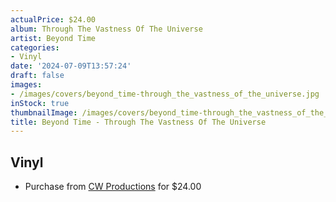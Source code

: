 ```yaml
---
actualPrice: $24.00
album: Through The Vastness Of The Universe
artist: Beyond Time
categories:
- Vinyl
date: '2024-07-09T13:57:24'
draft: false
images:
- /images/covers/beyond_time-through_the_vastness_of_the_universe.jpg
inStock: true
thumbnailImage: /images/covers/beyond_time-through_the_vastness_of_the_universe-thumb.jpg
title: Beyond Time - Through The Vastness Of The Universe
---
```


## Vinyl
* Purchase from [CW Productions](https://shop.cwproductions.net/products/beyond-time-through-the-vastness-of-the-universe-lp-1) for $24.00
